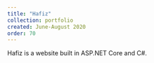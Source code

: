 ```yaml
---
title: "Hafiz"
collection: portfolio
created: June-August 2020
order: 70
---
```

Hafiz is a website built in ASP.NET Core and C#.
